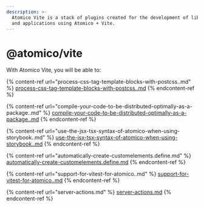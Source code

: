 ```yaml
---
description: >-
  Atomico Vite is a stack of plugins created for the development of libraries
  and applications using Atomico + Vite.
---
```


# @atomico/vite

With Atomico Vite, you will be able to:

{% content-ref url="process-css-tag-template-blocks-with-postcss..md" %}
[process-css-tag-template-blocks-with-postcss..md](process-css-tag-template-blocks-with-postcss..md)
{% endcontent-ref %}

{% content-ref url="compile-your-code-to-be-distributed-optimally-as-a-package..md" %}
[compile-your-code-to-be-distributed-optimally-as-a-package..md](compile-your-code-to-be-distributed-optimally-as-a-package..md)
{% endcontent-ref %}

{% content-ref url="use-the-jsx-tsx-syntax-of-atomico-when-using-storybook..md" %}
[use-the-jsx-tsx-syntax-of-atomico-when-using-storybook..md](use-the-jsx-tsx-syntax-of-atomico-when-using-storybook..md)
{% endcontent-ref %}

{% content-ref url="automatically-create-customelements.define.md" %}
[automatically-create-customelements.define.md](automatically-create-customelements.define.md)
{% endcontent-ref %}

{% content-ref url="support-for-vitest-for-atomico..md" %}
[support-for-vitest-for-atomico..md](support-for-vitest-for-atomico..md)
{% endcontent-ref %}

{% content-ref url="server-actions.md" %}
[server-actions.md](server-actions.md)
{% endcontent-ref %}
